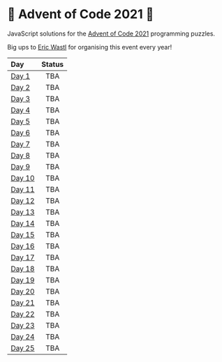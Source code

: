 # 🎄 Advent of Code 2021 🎄

JavaScript solutions for the [Advent of Code 2021](https://adventofcode.com/2021) programming puzzles.

Big ups to [Eric Wastl](https://twitter.com/ericwastl) for organising this event every year!

| Day | Status |
| :--- | :---: |
| [Day 1](./day01) |  TBA |
| [Day 2](./day02) |  TBA |
| [Day 3](./day03) |  TBA |
| [Day 4](./day04) |  TBA |
| [Day 5](./day5) |  TBA |
| [Day 6](./day6) |  TBA |
| [Day 7](./day7) |  TBA |
| [Day 8](./day8) |  TBA |
| [Day 9](./day9) |  TBA |
| [Day 10](./day10) |  TBA |
| [Day 11](./day11) |  TBA |
| [Day 12](./day12) |  TBA |
| [Day 13](./day13) |  TBA |
| [Day 14](./day14) |  TBA |
| [Day 15](./day15) |  TBA |
| [Day 16](./day16) |  TBA |
| [Day 17](./day17) |  TBA |
| [Day 18](./day18) |  TBA |
| [Day 19](./day19) |  TBA |
| [Day 20](./day20) |  TBA |
| [Day 21](./day21) |  TBA |
| [Day 22](./day22) |  TBA |
| [Day 23](./day23) |  TBA |
| [Day 24](./day24) |  TBA |
| [Day 25](./day25) |  TBA |

